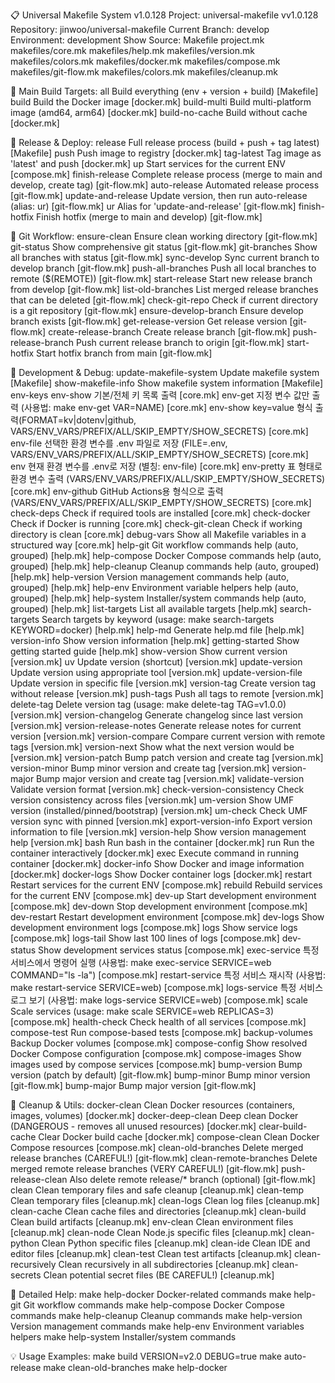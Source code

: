 
📋 Universal Makefile System v1.0.128
Project: universal-makefile vv1.0.128
Repository: jinwoo/universal-makefile
Current Branch: develop
Environment: development
Show Source:  Makefile project.mk makefiles/core.mk makefiles/help.mk makefiles/version.mk makefiles/colors.mk makefiles/docker.mk makefiles/compose.mk makefiles/git-flow.mk makefiles/colors.mk makefiles/cleanup.mk

🎯 Main Build Targets:
  all                  Build everything (env + version + build)  [Makefile]
  build                Build the Docker image  [docker.mk]
  build-multi          Build multi-platform image (amd64, arm64)  [docker.mk]
  build-no-cache       Build without cache  [docker.mk]

🚀 Release & Deploy:
  release              Full release process (build + push + tag latest)  [Makefile]
  push                 Push image to registry  [docker.mk]
  tag-latest           Tag image as 'latest' and push  [docker.mk]
  up                   Start services for the current ENV  [compose.mk]
  finish-release       Complete release process (merge to main and develop, create tag)  [git-flow.mk]
  auto-release         Automated release process  [git-flow.mk]
  update-and-release   Update version, then run auto-release (alias: ur)  [git-flow.mk]
  ur                   Alias for 'update-and-release'  [git-flow.mk]
  finish-hotfix        Finish hotfix (merge to main and develop)  [git-flow.mk]

🌿 Git Workflow:
  ensure-clean         Ensure clean working directory  [git-flow.mk]
  git-status           Show comprehensive git status  [git-flow.mk]
  git-branches         Show all branches with status  [git-flow.mk]
  sync-develop         Sync current branch to develop branch  [git-flow.mk]
  push-all-branches    Push all local branches to remote ($(REMOTE))  [git-flow.mk]
  start-release        Start new release branch from develop  [git-flow.mk]
  list-old-branches    List merged release branches that can be deleted  [git-flow.mk]
  check-git-repo       Check if current directory is a git repository  [git-flow.mk]
  ensure-develop-branch Ensure develop branch exists  [git-flow.mk]
  get-release-version  Get release version  [git-flow.mk]
  create-release-branch Create release branch  [git-flow.mk]
  push-release-branch  Push current release branch to origin  [git-flow.mk]
  start-hotfix         Start hotfix branch from main  [git-flow.mk]

🔧 Development & Debug:
  update-makefile-system Update makefile system  [Makefile]
  show-makefile-info   Show makefile system information  [Makefile]
  env-keys             env-show 기본/전체 키 목록 출력  [core.mk]
  env-get              지정 변수 값만 출력 (사용법: make env-get VAR=NAME)  [core.mk]
  env-show             key=value 형식 출력(FORMAT=kv|dotenv|github, VARS/ENV_VARS/PREFIX/ALL/SKIP_EMPTY/SHOW_SECRETS)  [core.mk]
  env-file             선택한 환경 변수를 .env 파일로 저장 (FILE=.env, VARS/ENV_VARS/PREFIX/ALL/SKIP_EMPTY/SHOW_SECRETS)  [core.mk]
  env                  현재 환경 변수를 .env로 저장 (별칭: env-file)  [core.mk]
  env-pretty           표 형태로 환경 변수 출력 (VARS/ENV_VARS/PREFIX/ALL/SKIP_EMPTY/SHOW_SECRETS)  [core.mk]
  env-github           GitHub Actions용 형식으로 출력 (VARS/ENV_VARS/PREFIX/ALL/SKIP_EMPTY/SHOW_SECRETS)  [core.mk]
  check-deps           Check if required tools are installed  [core.mk]
  check-docker         Check if Docker is running  [core.mk]
  check-git-clean      Check if working directory is clean  [core.mk]
  debug-vars           Show all Makefile variables in a structured way  [core.mk]
  help-git             Git workflow commands help (auto, grouped)  [help.mk]
  help-compose         Docker Compose commands help (auto, grouped)  [help.mk]
  help-cleanup         Cleanup commands help (auto, grouped)  [help.mk]
  help-version         Version management commands help (auto, grouped)  [help.mk]
  help-env             Environment variable helpers help (auto, grouped)  [help.mk]
  help-system          Installer/system commands help (auto, grouped)  [help.mk]
  list-targets         List all available targets  [help.mk]
  search-targets       Search targets by keyword (usage: make search-targets KEYWORD=docker)  [help.mk]
  help-md              Generate help.md file  [help.mk]
  version-info         Show version information  [help.mk]
  getting-started      Show getting started guide  [help.mk]
  show-version         Show current version	  [version.mk]
  uv                   Update version (shortcut)  [version.mk]
  update-version       Update version using appropriate tool  [version.mk]
  update-version-file  Update version in specific file  [version.mk]
  version-tag          Create version tag without release  [version.mk]
  push-tags            Push all tags to remote  [version.mk]
  delete-tag           Delete version tag (usage: make delete-tag TAG=v1.0.0)  [version.mk]
  version-changelog    Generate changelog since last version  [version.mk]
  version-release-notes Generate release notes for current version  [version.mk]
  version-compare      Compare current version with remote tags  [version.mk]
  version-next         Show what the next version would be  [version.mk]
  version-patch        Bump patch version and create tag  [version.mk]
  version-minor        Bump minor version and create tag  [version.mk]
  version-major        Bump major version and create tag  [version.mk]
  validate-version     Validate version format  [version.mk]
  check-version-consistency Check version consistency across files  [version.mk]
  um-version           Show UMF version (installed/pinned/bootstrap)  [version.mk]
  um-check             Check UMF version sync with pinned  [version.mk]
  export-version-info  Export version information to file  [version.mk]
  version-help         Show version management help  [version.mk]
  bash                 Run bash in the container  [docker.mk]
  run                  Run the container interactively  [docker.mk]
  exec                 Execute command in running container  [docker.mk]
  docker-info          Show Docker and image information  [docker.mk]
  docker-logs          Show Docker container logs  [docker.mk]
  restart              Restart services for the current ENV  [compose.mk]
  rebuild              Rebuild services for the current ENV  [compose.mk]
  dev-up               Start development environment  [compose.mk]
  dev-down             Stop development environment  [compose.mk]
  dev-restart          Restart development environment  [compose.mk]
  dev-logs             Show development environment logs  [compose.mk]
  logs                 Show service logs  [compose.mk]
  logs-tail            Show last 100 lines of logs  [compose.mk]
  dev-status           Show development services status  [compose.mk]
  exec-service         특정 서비스에서 명령어 실행 (사용법: make exec-service SERVICE=web COMMAND="ls -la")  [compose.mk]
  restart-service      특정 서비스 재시작 (사용법: make restart-service SERVICE=web)  [compose.mk]
  logs-service         특정 서비스 로그 보기 (사용법: make logs-service SERVICE=web)  [compose.mk]
  scale                Scale services (usage: make scale SERVICE=web REPLICAS=3)  [compose.mk]
  health-check         Check health of all services  [compose.mk]
  compose-test         Run compose-based tests  [compose.mk]
  backup-volumes       Backup Docker volumes  [compose.mk]
  compose-config       Show resolved Docker Compose configuration  [compose.mk]
  compose-images       Show images used by compose services  [compose.mk]
  bump-version         Bump version (patch by default)  [git-flow.mk]
  bump-minor           Bump minor version  [git-flow.mk]
  bump-major           Bump major version  [git-flow.mk]

🧹 Cleanup & Utils:
  docker-clean         Clean Docker resources (containers, images, volumes)  [docker.mk]
  docker-deep-clean    Deep clean Docker (DANGEROUS - removes all unused resources)  [docker.mk]
  clear-build-cache    Clear Docker build cache  [docker.mk]
  compose-clean        Clean Docker Compose resources  [compose.mk]
  clean-old-branches   Delete merged release branches (CAREFUL!)  [git-flow.mk]
  clean-remote-branches Delete merged remote release branches (VERY CAREFUL!)  [git-flow.mk]
  push-release-clean   Also delete remote release/* branch (optional)  [git-flow.mk]
  clean                Clean temporary files and safe cleanup  [cleanup.mk]
  clean-temp           Clean temporary files  [cleanup.mk]
  clean-logs           Clean log files  [cleanup.mk]
  clean-cache          Clean cache files and directories  [cleanup.mk]
  clean-build          Clean build artifacts  [cleanup.mk]
  env-clean            Clean environment files  [cleanup.mk]
  clean-node           Clean Node.js specific files  [cleanup.mk]
  clean-python         Clean Python specific files  [cleanup.mk]
  clean-ide            Clean IDE and editor files  [cleanup.mk]
  clean-test           Clean test artifacts  [cleanup.mk]
  clean-recursively    Clean recursively in all subdirectories  [cleanup.mk]
  clean-secrets        Clean potential secret files (BE CAREFUL!)  [cleanup.mk]

📖 Detailed Help:
  make help-docker     Docker-related commands
  make help-git        Git workflow commands
  make help-compose    Docker Compose commands
  make help-cleanup    Cleanup commands
  make help-version    Version management commands
  make help-env        Environment variables helpers
  make help-system     Installer/system commands

💡 Usage Examples:
  make build VERSION=v2.0 DEBUG=true
  make auto-release
  make clean-old-branches
  make help-docker
